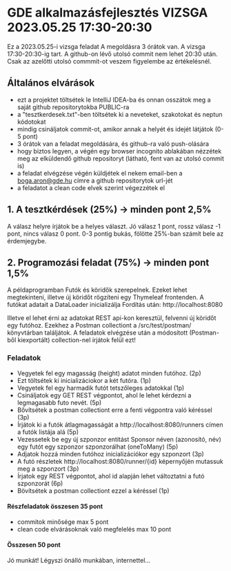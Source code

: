 
# GDE alkalmazásfejlesztés VIZSGA 2023.05.25 17:30-20:30

Ez a 2023.05.25-i vizsga feladat
A megoldásra 3 órátok van. A vizsga 17:30-20:30-ig tart.
A github-on lévő utolsó commit nem lehet 20:30 után. Csak az azelőtti utolsó commmit-ot veszem figyelembe az értékelésnél.


## Általános elvárások
- ezt a projektet töltsétek le IntelliJ IDEA-ba és onnan osszátok meg a saját github repositorytokba PUBLIC-ra
- a "tesztkerdesek.txt"-ben töltsétek ki a neveteket, szakotokat és neptun kódotokat
- mindig csináljatok commit-ot, amikor annak a helyét és idejét látjátok (0-5 pont)
- 3 órátok van a feladat megoldására, és github-ra való push-olására
- hogy biztos legyen, a végén egy browser incognito ablakában nézzétek meg az elküldendő github repositoryt (látható, fent van az utolsó commit is)
- a feladat elvégzése végén küldjétek el nekem email-ben a boga.aron@gde.hu címre a github repositorytok url-jét
- a feladatot a clean code elvek szerint végezzétek el


## 1. A tesztkérdések (25%) -> minden pont 2,5%

A válasz helyre írjátok be a helyes választ. Jó válasz 1 pont, rossz válasz -1 pont, nincs válasz 0 pont. 0-3 pontig bukás, fölötte 25%-ban számít bele az érdemjegybe.

## 2. Programozási feladat (75%) -> minden pont 1,5%

A példaprogramban Futók és köridők szerepelnek. Ezeket lehet megtekinteni, illetve új köridőt rögzíteni egy Thymeleaf frontenden.
A futókat adatait a DataLoader inicializálja
Fordítás után:
http://localhost:8080

Illetve el lehet érni az adatokat REST api-kon keresztül, felvenni új köridőt egy futóhoz.
Ezekhez a Postman collectiont a /src/test/postman/ könyvtárban találjátok.
A feladatok elvégzése után a módosított (Postman-ből kiexportált) collection-nel írjátok felül ezt!

### Feladatok

- Vegyetek fel egy magasság (height) adatot minden futóhoz. (2p)
- Ezt töltsétek ki inicializáciokor a két futóra. (1p)
- Vegyetek fel egy harmadik futót tetszőleges adatokkal (1p)
- Csináljatok egy GET REST végpontot, ahol le lehet kérdezni a legmagasabb futo nevét. (5p)
- Bővítsétek a postman collectiont erre a fenti végpontra való kéréssel (3p)
- Írjátok ki a futók átlagmagasságát a http://localhost:8080/runners címen a futók listája alá (5p)
- Vezessetek be egy új szponzor entitást Sponsor néven (azonosító, név) egy futót egy szponzor szponzorálhat (oneToMany) (5p)
- Adjatok hozzá minden futóhoz inicializációkor egy szponzort (3p)
- A futó részletek http://localhost:8080/runner/{id} képernyőjén mutassuk meg a szponzort (3p)
- Írjatok egy REST végpontot, ahol id alapján lehet változtatni a futó szponzorát (6p)
- Bövítsétek a postman collectiont ezzel a kéréssel (1p)
#### Részfeladatok összesen 35 pont
+ commitok minősége max 5 pont
+ clean code elvárásoknak való megfelelés max 10 pont
#### Összesen 50 pont

Jó munkát! Légyszi önálló munkában, internettel...
